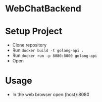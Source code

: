 # WebChatBackend

# Setup Project
- Clone repository
- Run `docker build -t golang-api .`
- Run `docker run -p 8080:8000 golang-api`
- Open

# Usage
- In the web browser open {host}:8080
